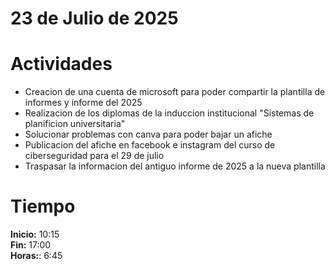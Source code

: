 #  23 de Julio de 2025

# Actividades

- Creacion de una cuenta de microsoft para poder compartir la plantilla de informes y informe del 2025
- Realizacion de los diplomas de la induccion institucional "Sistemas de planificion universitaria"
- Solucionar problemas con canva para poder bajar un afiche
- Publicacion del afiche en facebook e instagram del curso de ciberseguridad para el 29 de julio
- Traspasar la informacion del antiguo informe de 2025 a la nueva plantilla

# Tiempo

**Inicio:** 10:15  
**Fin:** 17:00  
**Horas:**: 6:45  
